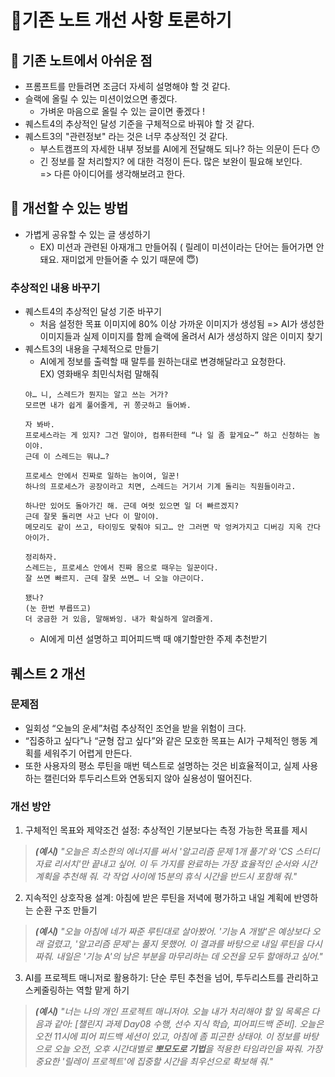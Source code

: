 # 📃기존 노트 개선 사항 토론하기

## 💭 기존 노트에서 아쉬운 점
* 프롬프트를 만들려면 조금더 자세히 설명해야 할 것 같다.
* 슬랙에 올릴 수 있는 미션이었으면 좋겠다.
  * 가벼운 마음으로 올릴 수 있는 글이면 좋겠다 !
* 퀘스트4의 추상적인 달성 기준을 구체적으로 바꿔야 할 것 같다.
* 퀘스트3의 "관련정보" 라는 것은 너무 추상적인 것 같다.
  * 부스트캠프의 자세한 내부 정보를 AI에게 전달해도 되나? 하는 의문이 든다 😯
  * 긴 정보를 잘 처리할지? 에 대한 걱정이 든다. 많은 보완이 필요해 보인다. 
  <br/>=> 다른 아이디어를 생각해보려고 한다.

## 💭 개선할 수 있는 방법
* 가볍게 공유할 수 있는 글 생성하기
  * EX) 미션과 관련된 아재개그 만들어줘 ( 릴레이 미션이라는 단어는 들어가면 안돼요. 재미없게 만들어줄 수 있기 때문에 😇)

### 추상적인 내용 바꾸기
* 퀘스트4의 추상적인 달성 기준 바꾸기
  * 처음 설정한 목표 이미지에 80% 이상 가까운 이미지가 생성됨 => AI가 생성한 이미지들과 실제 이미지를 함께 슬랙에 올려서 AI가 생성하지 않은 이미지 찾기
* 퀘스트3의 내용을 구체적으로 만들기
  * AI에게 정보를 출력할 때 말투를 원하는대로 변경해달라고 요청한다.
  <br/> EX) 영화배우 최민식처럼 말해줘
  ```
  야… 니, 스레드가 뭔지는 알고 쓰는 거가?
  모르면 내가 쉽게 풀어줄게, 귀 쫑긋하고 들어봐.
  
  자 봐바.
  프로세스라는 게 있지? 그건 말이야, 컴퓨터한테 “나 일 좀 할게요~” 하고 신청하는 놈이야.
  근데 이 스레드는 뭐냐…?
  
  프로세스 안에서 진짜로 일하는 놈이여, 일꾼!
  하나의 프로세스가 공장이라고 치면, 스레드는 거기서 기계 돌리는 직원들이라고.
  
  하나만 있어도 돌아가긴 해. 근데 여럿 있으면 일 더 빠르겠지?
  근데 잘못 돌리면 사고 난다 이 말이야.
  메모리도 같이 쓰고, 타이밍도 맞춰야 되고… 안 그러면 막 엉켜가지고 디버깅 지옥 간다 아이가.
  
  정리하자.
  스레드는, 프로세스 안에서 진짜 몸으로 때우는 일꾼이다.
  잘 쓰면 빠르지. 근데 잘못 쓰면… 너 오늘 야근이다.
  
  됐나?
  (눈 한번 부릅뜨고)
  더 궁금한 거 있음, 말해봐잉. 내가 확실하게 알려줄게.
  ```
  * AI에게 미션 설명하고 피어피드백 때 얘기할만한 주제 추천받기
 
## 퀘스트 2 개선
### 문제점
- 일회성 “오늘의 운세”처럼 추상적인 조언을 받을 위험이 크다.
- “집중하고 싶다”나 “균형 잡고 싶다”와 같은 모호한 목표는 AI가 구체적인 행동 계획를 세워주기 어렵게 만든다.
- 또한 사용자의 평소 루틴을 매번 텍스트로 설명하는 것은 비효율적이고, 실제 사용하는 캘린더와 투두리스트와 연동되지 않아 실용성이 떨어진다.

### 개선 방안

1. 구체적인 목표와 제약조건 설정: 추상적인 기분보다는 측정 가능한 목표를 제시

> ***(예시)** "오늘은 최소한의 에너지를 써서 '알고리즘 문제 1개 풀기'와 'CS 스터디 자료 리서치'만 끝내고 싶어. 이 두 가지를 완료하는 가장 효율적인 순서와 시간 계획을 추천해 줘. 각 작업 사이에 15분의 휴식 시간을 반드시 포함해 줘."*
> 

2. 지속적인 상호작용 설계: 아침에 받은 루틴을 저녁에 평가하고 내일 계획에 반영하는 순환 구조 만들기

> ***(예시)** "오늘 아침에 네가 짜준 루틴대로 살아봤어. '기능 A 개발'은 예상보다 오래 걸렸고, '알고리즘 문제'는 풀지 못했어. 이 결과를 바탕으로 내일 루틴을 다시 짜줘. 내일은 '기능 A'의 남은 부분을 마무리하는 데 오전을 모두 할애하고 싶어."*
> 

3. AI를 프로젝트 매니저로 활용하기: 단순 루틴 추천을 넘어, 투두리스트를 관리하고 스케줄링하는 역할 맡게 하기

> ***(예시)** "너는 나의 개인 프로젝트 매니저야. 오늘 내가 처리해야 할 일 목록은 다음과 같아: [챌린지 과제 Day08 수행, 선수 지식 학습, 피어피드백 준비]. 오늘은 오전 11시에 피어 피드백 세션이 있고, 아침에 좀 피곤한 상태야. 이 정보를 바탕으로 오늘 오전, 오후 시간대별로 **뽀모도로 기법**을 적용한 타임라인을 짜줘. 가장 중요한 '릴레이 프로젝트'에 집중할 시간을 최우선으로 확보해 줘."*
>
